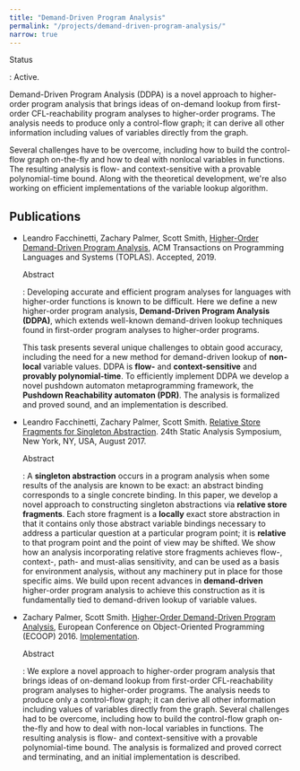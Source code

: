 ```yaml
---
title: "Demand-Driven Program Analysis"
permalink: "/projects/demand-driven-program-analysis/"
narrow: true
---
```


Status

: Active.

Demand-Driven Program Analysis (DDPA) is a novel approach to higher-order
program analysis that brings ideas of on-demand lookup from first-order
CFL-reachability program analyses to higher-order programs. The analysis needs
to produce only a control-flow graph; it can derive all other information
including values of variables directly from the graph.

Several challenges have to be overcome, including how to build the control-flow
graph on-the-fly and how to deal with nonlocal variables in functions. The
resulting analysis is flow- and context-sensitive with a provable
polynomial-time bound. Along with the theoretical development, we're also
working on efficient implementations of the variable lookup algorithm.

Publications
------------

- Leandro Facchinetti, Zachary Palmer, Scott Smith, [Higher-Order Demand-Driven Program Analysis](/projects/demand-driven-program-analysis/papers/higher-order-demand-driven-program-analysis-toplas.pdf), ACM Transactions on Programming Languages and Systems (TOPLAS). Accepted, 2019.

  Abstract

  : Developing accurate and efficient program analyses for languages with higher-order functions is known to be difficult. Here we define a new higher-order program analysis, **Demand-Driven Program Analysis (DDPA)**, which extends well-known demand-driven lookup techniques found in first-order program analyses to higher-order programs.

    This task presents several unique challenges to obtain good accuracy, including the need for a new method for demand-driven lookup of **non-local** variable values. DDPA is **flow-** and **context-sensitive** and **provably polynomial-time**. To efficiently implement DDPA we develop a novel pushdown automaton metaprogramming framework, the **Pushdown Reachability automaton (PDR)**. The analysis is formalized and proved sound, and an implementation is described.


- Leandro Facchinetti, Zachary Palmer, Scott
  Smith. [Relative Store Fragments for Singleton Abstraction](/projects/demand-driven-program-analysis/papers/relative-store-fragments-for-singleton-abstraction.pdf). 24th Static Analysis Symposium, New York, NY, USA, August 2017.

  Abstract

  : A **singleton abstraction** occurs in a program analysis when some results
    of the analysis are known to be exact: an abstract binding corresponds to a
    single concrete binding.  In this paper, we develop a novel approach to
    constructing singleton abstractions via **relative store fragments**.   Each
    store fragment is a **locally** exact store abstraction in that it contains
    only those abstract variable bindings necessary to address a particular
    question at a particular program point; it is **relative** to that program
    point and the point of view may be shifted.  We show how an analysis
    incorporating relative store fragments achieves flow-, context-, path- and
    must-alias sensitivity, and can be used as a basis for environment analysis,
    without any machinery put in place for those specific aims.  We build upon
    recent advances in **demand-driven** higher-order program analysis to
    achieve this construction as it is fundamentally tied to demand-driven
    lookup of variable values.

- Zachary Palmer, Scott
  Smith. [Higher-Order Demand-Driven Program Analysis](/projects/demand-driven-program-analysis/papers/higher-order-demand-driven-program-analysis.pdf),
  European Conference on Object-Oriented Programming (ECOOP) 2016.
  [Implementation](/projects/demand-driven-program-analysis/artifacts/higher-order-demand-driven-program-analysis.tgz).

  Abstract

  : We explore a novel approach to higher-order program analysis that brings
    ideas of on-demand lookup from first-order CFL-reachability program analyses
    to higher-order programs. The analysis needs to produce only a control-flow
    graph; it can derive all other information including values of variables
    directly from the graph. Several challenges had to be overcome, including
    how to build the control-flow graph on-the-fly and how to deal with
    non-local variables in functions. The resulting analysis is flow- and
    context-sensitive with a provable polynomial-time bound. The analysis is
    formalized and proved correct and terminating, and an initial implementation
    is described.
